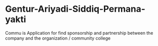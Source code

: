 # Gentur-Ariyadi-Siddiq-Permana-yakti
Commu is Application for find sponsorship and partnership between the company and the organization / community college
